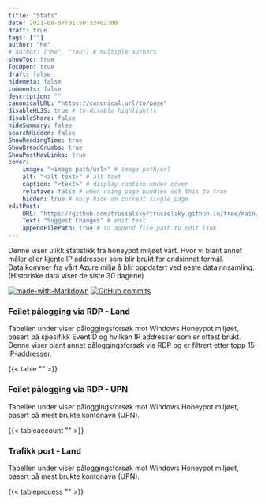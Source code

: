 ```yaml
---
title: "Stats"
date: 2021-08-07T01:50:33+02:00
draft: true
tags: [""]
author: "Me"
# author: ["Me", "You"] # multiple authors
showToc: true
TocOpen: true
draft: false
hidemeta: false
comments: false
description: ""
canonicalURL: "https://canonical.url/to/page"
disableHLJS: true # to disable highlightjs
disableShare: false
hideSummary: false
searchHidden: false
ShowReadingTime: true
ShowBreadCrumbs: true
ShowPostNavLinks: true
cover:
    image: "<image path/url>" # image path/url
    alt: "<alt text>" # alt text
    caption: "<text>" # display caption under cover
    relative: false # when using page bundles set this to true
    hidden: true # only hide on current single page
editPost:
    URL: "https://github.com/trusselsky/trusselsky.github.io/tree/main/content"
    Text: "Suggest Changes" # edit text
    appendFilePath: true # to append file path to Edit link
---
```

Denne viser ulikk statistikk fra honeypot miljøet vårt. Hvor vi blant annet måler eller kjente IP addresser som blir brukt for ondsinnet formål.<br/>  Data kommer fra vårt Azure miljø å blir oppdatert ved neste datainnsamling. (Historiske data viser de siste 30 dagene)

[![made-with-Markdown](https://img.shields.io/badge/Made%20with-Markdown-1f425f.svg)](http://commonmark.org) [![GitHub commits](https://img.shields.io/github/commits-since/Naereen/StrapDown.js/v1.0.0.svg)](https://github.com/trusselsky/trusselsky.github.io/commits/)

### Feilet pålogging via RDP - Land ###
Tabellen under viser påloggingsforsøk mot Windows Honeypot miljøet, basert på spesifikk EventID og hvilken IP addresser som er oftest brukt. Denne viser blant annet påloggingsforsøk via RDP og er filtrert etter topp 15 IP-addresser. 

{{< table "" >}}

### Feilet pålogging via RDP - UPN ###
Tabellen under viser påloggingsforsøk mot Windows Honeypot miljøet, basert på mest brukte kontonavn (UPN).

{{< tableaccount "" >}}

### Trafikk port - Land ###
Tabellen under viser påloggingsforsøk mot Windows Honeypot miljøet, basert på mest brukte kontonavn (UPN).

{{< tableprocess "" >}}